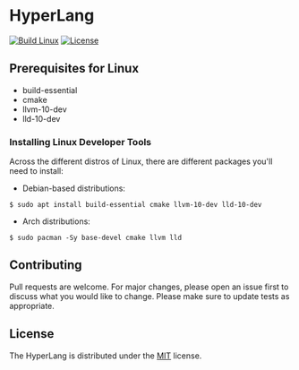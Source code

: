 # HyperLang
[![Build Linux](https://github.com/SkillerRaptor/HyperLang/workflows/build-linux/badge.svg)](https://github.com/SkillerRaptor/HyperLang/blob/master/.github/workflows/build-linux.yml)
[![License](https://img.shields.io/badge/license-MIT-yellow)](https://github.com/SkillerRaptor/HyperLang/blob/master/LICENSE)

## Prerequisites for Linux
- build-essential
- cmake
- llvm-10-dev
- lld-10-dev

### Installing Linux Developer Tools
Across the different distros of Linux, there are different packages you'll need to install:
 
- Debian-based distributions:
```shell
$ sudo apt install build-essential cmake llvm-10-dev lld-10-dev
```

- Arch distributions:
```shell
$ sudo pacman -Sy base-devel cmake llvm lld
```

## Contributing
Pull requests are welcome. For major changes, please open an issue first to discuss what you would like to change.
Please make sure to update tests as appropriate.

## License
The HyperLang is distributed under the [MIT](https://github.com/SkillerRaptor/HyperLang/blob/master/LICENSE) license.
